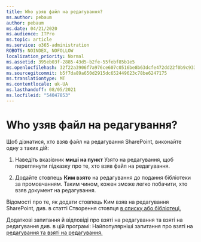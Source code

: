 ```yaml
---
title: Who узяв файл на редагування?
ms.author: pebaum
author: pebaum
ms.date: 04/21/2020
ms.audience: ITPro
ms.topic: article
ms.service: o365-administration
ROBOTS: NOINDEX, NOFOLLOW
localization_priority: Normal
ms.assetid: 395eb03f-2885-43d5-b2fe-55febf85b1e5
ms.openlocfilehash: 32f22a3906f7a976ce607c0516be8b63dcfe472dd22f0b9c933e79950ba5e932
ms.sourcegitcommit: b5f7da89a650d2915dc652449623c78be6247175
ms.translationtype: MT
ms.contentlocale: uk-UA
ms.lasthandoff: 08/05/2021
ms.locfileid: "54047853"
---
```

# <a name="who-has-a-file-checked-out"></a>Who узяв файл на редагування?

Щоб дізнатися, хто взяв файл на редагування SharePoint, виконайте одну з таких дій:
  
1. Наведіть вказівник **миші на пункт** Узято на редагування, щоб переглянути підказку про те, хто взяв файл на редагування. 
    
2. Додайте стовпець **Ким взято** на редагування до подання бібліотеки за промовчанням. Таким чином, кожен зможе легко побачити, хто взяв документ на редагування. 
    
Відомості про те, як додати стовпець Ким взяв на редагування SharePoint, див. в статті Створення стовпця [в списку або бібліотеці.](https://go.microsoft.com/fwlink/?linkid=2019591) 
  
Додаткові запитання й відповіді про взяті на редагування та взяті на редагування див. в цій програмі: Найпопулярніші запитання про взяті на [редагування та взяті на редагування.](https://go.microsoft.com/fwlink/?linkid=2018786)
  

